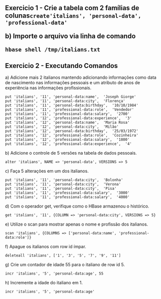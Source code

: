 <h2>Exercicio 1 - Crie a tabela com 2 famílias de colunas</h2)
a) Crie a tabela com 2 famílias de colunas: 
   personal-data
   professional-data

    create'italians', 'personal-data', 'professional-data'

b) Importe o arquivo via linha de comando
  
    hbase shell /tmp/italians.txt

<h2>Exercicio 2 - Executando Comandos</h2>

a) Adicione mais 2 italianos mantendo adicionando informações como data de nascimento nas informações pessoais e um atributo de anos de experiência nas informações profissionais.

    put 'italians', '11', 'personal-data:name',  'Joseph Giorge'
    put 'italians', '11', 'personal-data:city',  'Florença'
    put 'italians', '11', 'personal-data:birthday',  '10/10/1984'
    put 'italians', '11', 'professional-data:role',  'Vendedor'
    put 'italians', '11', 'professional-data:salary',  '2700'
    put 'italians', '12', 'professional-data:experience',  '3'
    put 'italians', '12', 'personal-data:name',  'Maria Rosa'
    put 'italians', '12', 'personal-data:city',  'Milão'
    put 'italians', '12', 'personal-data:birthday',  '25/03/1972'
    put 'italians', '12', 'professional-data:role',  'Cozinheira'
    put 'italians', '12', 'professional-data:salary',  '1800'
    put 'italians', '12', 'professional-data:experience',  '4'

b) Adicione o controle de 5 versões na tabela de dados pessoais.

    alter 'italians', NAME => 'personal-data', VERSIONS => 5

c) Faça 5 alterações em um dos italianos.

    put 'italians', '11', 'personal-data:city',  'Bolonha'
    put 'italians', '11', 'personal-data:city',  'Verona'
    put 'italians', '11', 'personal-data:city',  'Pisa'
    put 'italians', '11', 'professional-data:salary',  '3000'
    put 'italians', '11', 'professional-data:salary',  '4000'

d) Com o operador get, verifique como o HBase armazenou o histórico.

    get 'italians', '11', {COLUMN => 'personal-data:city', VERSIONS => 5}

e) Utilize o scan para mostrar apenas o nome e profissão dos italianos.

    scan 'italians', {COLUMNS => ['personal-data:name', 'professional-data:role']}

f) Apague os italianos com row id ímpar.

    deleteall 'italians', ['1', '3', '5', '7', '9', '11']

g) Crie um contador de idade 55 para o italiano de row id 5.

    incr 'italians', '5', 'personal-data:age', 55

h) Incremente a idade do italiano em 1.

    incr 'italians', '5', 'personal-data:age'
